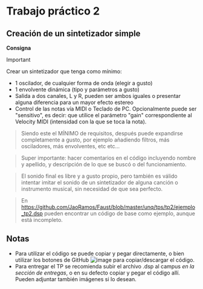 # Trabajo práctico 2
## Creación de un sintetizador simple

__Consigna__

> [!IMPORTANT]
> Crear un sintetizador que tenga como mínimo:
> - 1 oscilador, de cualquier forma de onda (elegir a gusto)
> - 1 envolvente dinámica (tipo y parámetros a gusto)
> - Salida a dos canales, L y R, pueden ser ambos iguales o presentar alguna diferencia para un mayor efecto estereo
> - Control de las notas vía MIDI o Teclado de PC. Opcionalmente puede ser "sensitivo", es decir: que utilice el parámetro "gain" correspondiente al Velocity MIDI (intensidad con la que se toca la nota).

> Siendo este el MÍNIMO de requisitos, después puede expandirse completamente a gusto, por ejemplo añadiendo filtros, más osciladores, más envolventes, etc etc...

> Super importante: hacer comentarios en el código incluyendo nombre y apellido, y descripción de lo que se buscó o del funcionamiento.

> El sonido final es libre y a gusto propio, pero también es válido intentar imitar el sonido de un sintetizador de alguna canción o instrumento musical, sin necesidad de que sea perfecto.

> En https://github.com/JaoRamos/Faust/blob/master/unq/tps/tp2/ejemplo_tp2.dsp pueden encontrar un código de base como ejemplo, aunque está incompleto.

## Notas

- Para utilizar el código se puede copiar y pegar directamente, o bien utilizar los botones de GitHub ![image](https://github.com/JaoRamos/Faust/assets/64828457/22d0dc5a-b860-4710-8df7-cedf4ef0dafd)
para copiar/descargar el código.
- Para entregar el TP se recomienda subir el archivo .dsp al campus *en la sección de entregas*, o en su defecto copiar y pegar el código allí. Pueden adjuntar también imágenes si lo desean.
